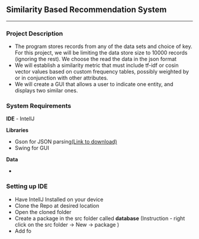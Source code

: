 ## Similarity Based Recommendation System

___

### Project Description

- The program stores records from any of the data sets and choice of key. For this project, we will be limiting the data store size to 10000 records (ignoring the rest). We choose the read the data in the json format
- We will establish a similarity metric that must include tf-idf or cosin vector values based on custom frequency tables, possibly weighted by or in conjunction with other attributes.
- We will create a GUI that allows a user to indicate one entity, and displays two similar ones.

### System Requirements
**IDE** - IntellJ

**Libraries** <ul><li>Gson for JSON parsing<a href= "https://search.maven.org/artifact/com.google.code.gson/gson/2.10.1/jar?eh=">(Link to download)</a><li>Swing for GUI</li></ul>

**Data**

- 

### Setting up IDE

- Have IntellJ Installed on your device
- Clone the Repo at desired location
- Open the cloned folder
- Create a package in the src folder called **database** (Instruction - right click on the src folder &rarr; New &rarr; package )
- Add fo


